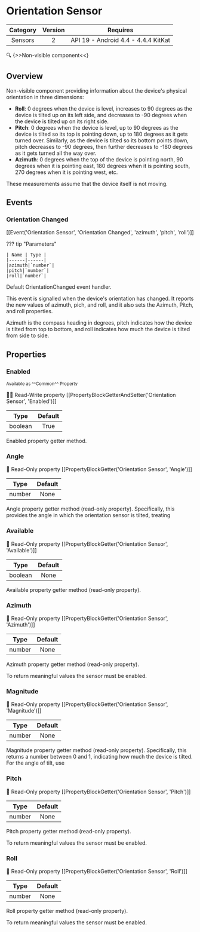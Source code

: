 # Orientation Sensor

| Category | Version | Requires |
|:--------:|:-------:|:--------:|
|Sensors|2|API 19 - Android 4.4 - 4.4.4 KitKat|

:mag: {>>Non-visible component<<}

## Overview

Non-visible component providing information about the device's physical orientation in three dimensions: 

 *    __Roll__: 0 degrees when the device is level, increases to 90 degrees as the device is tilted up on its left side, and decreases to -90 degrees when the device is tilted up on its right side. 
 *    __Pitch__: 0 degrees when the device is level, up to 90 degrees as the device is tilted so its top is pointing down, up to 180 degrees as it gets turned over. Similarly, as the device is tilted so its bottom points down, pitch decreases to -90 degrees, then further decreases to -180 degrees as it gets turned all the way over.
 *    __Azimuth__: 0 degrees when the top of the device is pointing north, 90 degrees when it is pointing east, 180 degrees when it is pointing south, 270 degrees when it is pointing west, etc.

 These measurements assume that the device itself is not moving.

## Events

### Orientation Changed

[[Event('Orientation Sensor', 'Orientation Changed', 'azimuth', 'pitch', 'roll')]]

??? tip "Parameters"

    | Name | Type |
    |------|------|
    |azimuth|`number`|
    |pitch|`number`|
    |roll|`number`|


Default OrientationChanged event handler.

 

This event is signalled when the device's orientation has changed. It reports the new values of azimuth, pich, and roll, and it also sets the Azimuth, Pitch, and roll properties.

Azimuth is the compass heading in degrees, pitch indicates how the device is tilted from top to bottom, and roll indicates how much the device is tilted from side to side.

## Properties

### Enabled

<small>Available as ^^Common^^ Property</small>

:eyes::pencil: Read-Write property
[[PropertyBlockGetterAndSetter('Orientation Sensor', 'Enabled')]]

| Type | Default |
|:----:|:-------:|
|boolean|True|

Enabled property getter method.

### Angle

:eyes: Read-Only property
[[PropertyBlockGetter('Orientation Sensor', 'Angle')]]

| Type | Default |
|:----:|:-------:|
|number|None|

Angle property getter method (read-only property). Specifically, this provides the angle in which the orientation sensor is tilted, treating

### Available

:eyes: Read-Only property
[[PropertyBlockGetter('Orientation Sensor', 'Available')]]

| Type | Default |
|:----:|:-------:|
|boolean|None|

Available property getter method (read-only property).

### Azimuth

:eyes: Read-Only property
[[PropertyBlockGetter('Orientation Sensor', 'Azimuth')]]

| Type | Default |
|:----:|:-------:|
|number|None|

Azimuth property getter method (read-only property).

 

To return meaningful values the sensor must be enabled.

### Magnitude

:eyes: Read-Only property
[[PropertyBlockGetter('Orientation Sensor', 'Magnitude')]]

| Type | Default |
|:----:|:-------:|
|number|None|

Magnitude property getter method (read-only property).  Specifically, this
 returns a number between 0 and 1, indicating how much the device
 is tilted.  For the angle of tilt, use

### Pitch

:eyes: Read-Only property
[[PropertyBlockGetter('Orientation Sensor', 'Pitch')]]

| Type | Default |
|:----:|:-------:|
|number|None|

Pitch property getter method (read-only property).

 

To return meaningful values the sensor must be enabled.

### Roll

:eyes: Read-Only property
[[PropertyBlockGetter('Orientation Sensor', 'Roll')]]

| Type | Default |
|:----:|:-------:|
|number|None|

Roll property getter method (read-only property).

 

To return meaningful values the sensor must be enabled.